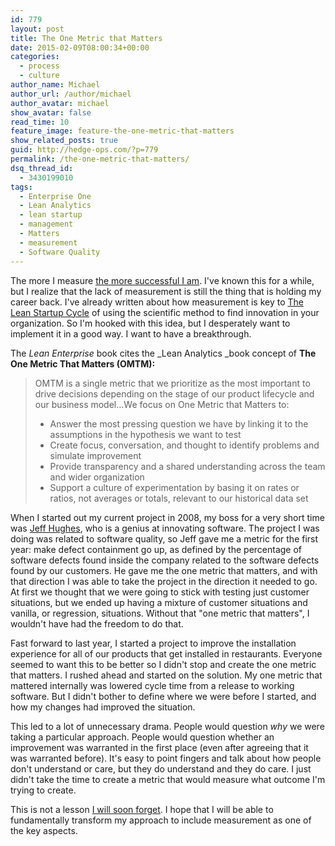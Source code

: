```yaml
---
id: 779
layout: post
title: The One Metric that Matters
date: 2015-02-09T08:00:34+00:00
categories:
  - process
  - culture
author_name: Michael
author_url: /author/michael
author_avatar: michael
show_avatar: false
read_time: 10
feature_image: feature-the-one-metric-that-matters 
show_related_posts: true 
guid: http://hedge-ops.com/?p=779
permalink: /the-one-metric-that-matters/
dsq_thread_id:
  - 3430199010
tags:
  - Enterprise One
  - Lean Analytics
  - lean startup
  - management
  - Matters
  - measurement
  - Software Quality
---
```

The more I measure [the more successful I am](/measure-for-reality/). I've known this for a while, but I realize that the lack of measurement is still the thing that is holding my career back. I've already written about how measurement is key to [The Lean Startup Cycle](/the-lean-startup-cycle/) of using the scientific method to find innovation in your organization. So I'm hooked with this idea, but I desperately want to implement it in a good way. I want to have a breakthrough.<!--more-->

The _Lean Enterprise_ book cites the _Lean Analytics _book concept of **The One Metric That Matters (OMTM):**

> OMTM is a single metric that we prioritize as the most important to drive decisions depending on the stage of our product lifecycle and our business model&#8230;We focus on One Metric that Matters to:
> 
>   * Answer the most pressing question we have by linking it to the assumptions in the hypothesis we want to test
>   * Create focus, conversation, and thought to identify problems and simulate improvement
>   * Provide transparency and a shared understanding across the team and wider organization
>   * Support a culture of experimentation by basing it on rates or ratios, not averages or totals, relevant to our historical data set

When I started out my current project in 2008, my boss for a very short time was [Jeff Hughes](http://www.linkedin.com/pub/jeff-hughes/3/720/3a3), who is a genius at innovating software. The project I was doing was related to software quality, so Jeff gave me a metric for the first year: make defect containment go up, as defined by the percentage of software defects found inside the company related to the software defects found by our customers. He gave me the one metric that matters, and with that direction I was able to take the project in the direction it needed to go. At first we thought that we were going to stick with testing just customer situations, but we ended up having a mixture of customer situations and vanilla, or regression, situations. Without that "one metric that matters", I wouldn't have had the freedom to do that.

Fast forward to last year, I started a project to improve the installation experience for all of our products that get installed in restaurants. Everyone seemed to want this to be better so I didn't stop and create the one metric that matters. I rushed ahead and started on the solution. My one metric that mattered internally was lowered cycle time from a release to working software. But I didn't bother to define where we were before I started, and how my changes had improved the situation.

This led to a lot of unnecessary drama. People would question _why_ we were taking a particular approach. People would question whether an improvement was warranted in the first place (even after agreeing that it was warranted before). It's easy to point fingers and talk about how people don't understand or care, but they do understand and they do care. I just didn't take the time to create a metric that would measure what outcome I'm trying to create.

This is not a lesson [I will soon forget](/failure-the-catalyst/). I hope that I will be able to fundamentally transform my approach to include measurement as one of the key aspects.